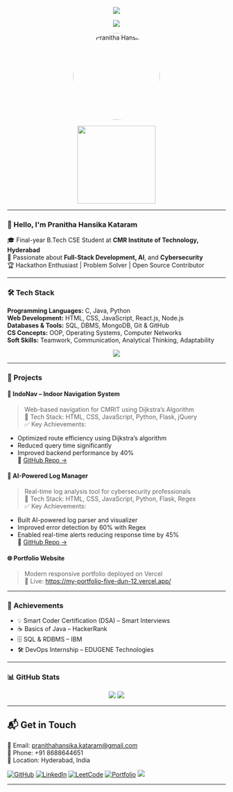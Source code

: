 <!-- Header Banner -->
<p align="center">
  <img src="https://capsule-render.vercel.app/api?type=waving&color=7F00FF&height=200&section=header&text=Pranitha%20Hansika%20Kataram&fontSize=40&fontColor=ffffff" />
</p>

<!-- Typing Animation -->
<p align="center">
  <img src="https://readme-typing-svg.herokuapp.com?font=Fira+Code&weight=500&size=24&pause=1000&color=FF61C3&center=true&vCenter=true&width=600&lines=Hey!+I'm+Pranitha+Hansika;Full-Stack+%7C+AI+%7C+CSE+Student;Hackathon+Lover+%7C+Open+Source+Contributor;Let's+Build+Cool+Stuff+Together!" />
</p>

<!-- Profile Image with Fun GIF -->
<p align="center">
  <img src="./profile.jpg" alt="Pranitha Hansika" width="200" style="border-radius: 50%;" />
</p>

<p align="center">
  <img src="https://media.giphy.com/media/f3iwJFOVOwuy7K6FFw/giphy.gif" width="180" />
</p>

---

### 👋 Hello, I'm Pranitha Hansika Kataram

🎓 Final-year B.Tech CSE Student at **CMR Institute of Technology, Hyderabad**  
🚀 Passionate about **Full-Stack Development, AI**, and **Cybersecurity**  
🏆 Hackathon Enthusiast | Problem Solver | Open Source Contributor  

---

### 🛠 Tech Stack

**Programming Languages:** C, Java, Python  
**Web Development:** HTML, CSS, JavaScript, React.js, Node.js  
**Databases & Tools:** SQL, DBMS, MongoDB, Git & GitHub  
**CS Concepts:** OOP, Operating Systems, Computer Networks  
**Soft Skills:** Teamwork, Communication, Analytical Thinking, Adaptability

<p align="center">
  <img src="https://skillicons.dev/icons?i=java,python,c,html,css,javascript,react,nodejs,mongodb,mysql,git" />
</p>

---

### 🚀 Projects

#### 🧭 IndoNav – Indoor Navigation System  
> Web-based navigation for CMRIT using Dijkstra’s Algorithm  
🔧 Tech Stack: HTML, CSS, JavaScript, Python, Flask, jQuery  
✅ Key Achievements:
- Optimized route efficiency using Dijkstra’s algorithm  
- Reduced query time significantly  
- Improved backend performance by 40%  
🔗 [GitHub Repo →](https://github.com/PranithaHansika/CAMPUS-INDOOR-NAVIGATION-SYSTEM)

#### 🧠 AI-Powered Log Manager  
> Real-time log analysis tool for cybersecurity professionals  
🔧 Tech Stack: HTML, CSS, JavaScript, Python, Flask, Regex  
✅ Key Achievements:
- Built AI-powered log parser and visualizer  
- Improved error detection by 60% with Regex  
- Enabled real-time alerts reducing response time by 45%  
🔗 [GitHub Repo →](https://github.com/PranithaHansika/AI-Powered-Server-Log-Management-Software)

#### 🌐 Portfolio Website  
> Modern responsive portfolio deployed on Vercel  
🔗 Live: https://my-portfolio-five-dun-12.vercel.app/

---

### 🏅 Achievements

- 💡 Smart Coder Certification (DSA) – Smart Interviews  
- ☕ Basics of Java – HackerRank  
- 🗄️ SQL & RDBMS – IBM  
- 🛠️ DevOps Internship – EDUGENE Technologies  

---

### 📊 GitHub Stats

<p align="center">
  <img src="https://github-readme-stats.vercel.app/api?username=PranithaHansika&show_icons=true&theme=radical&count_private=true" />
  <img src="https://github-readme-streak-stats.herokuapp.com/?user=PranithaHansika&theme=radical" />
</p>

---

## 📬 Get in Touch

📩 Email: [pranithahansika.kataram@gmail.com](mailto:pranithahansika.kataram@gmail.com)  
📱 Phone: +91 8688644651  
📍 Location: Hyderabad, India  

<p align="left">
  <a href="https://github.com/PranithaHansika" target="_blank"><img alt="GitHub" src="https://img.shields.io/badge/GitHub-%2312100E.svg?style=for-the-badge&logo=github&logoColor=white" /></a>
  <a href="https://www.linkedin.com/in/kataram-pranitha-hansika-849275299/" target="_blank"><img alt="LinkedIn" src="https://img.shields.io/badge/LinkedIn-%230077B5.svg?style=for-the-badge&logo=linkedin&logoColor=white" /></a>
  <a href="https://leetcode.com/22R01A05M6/" target="_blank"><img alt="LeetCode" src="https://img.shields.io/badge/LeetCode-%2300CCBB.svg?style=for-the-badge&logo=leetcode&logoColor=white" /></a>
  <a href="https://my-portfolio-five-dun-12.vercel.app/" target="_blank"><img alt="Portfolio" src="https://img.shields.io/badge/Portfolio-%23FF5722.svg?style=for-the-badge&logo=firefox&logoColor=white" /></a>
  <a href="mailto:pranithahansika.kataram@gmail.com"><img src="https://img.shields.io/badge/Gmail-D14836?style=for-the-badge&logo=gmail&logoColor=white" /></a>
</p>

---

